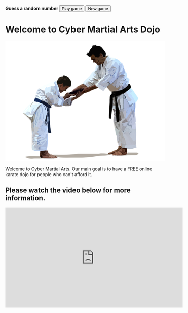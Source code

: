 <html>
<head>
<title> JS guessing game </title>
<script type="text/javascript">
var ranNum;
function playGame ( ) {
  var answer;
  var fnd = false;
  var cnt = 10;
  while ((cnt > 0) && (fnd == false)) {
    answer = prompt("Guess a number between 1 and 50!");
    if (answer > ranNum) { alert("Guess lower!"); }
    if (answer < ranNum) { alert("Guess higher!!"); }
    if (answer == ranNum) { alert("Correct!"); fnd = true; }
    cnt--;
  }
  if (!fnd) { alert('Too bad, you lose ... The number was '+ranNum); }
  return fnd;
}
function generateRandomNumber() {
  ranNum = Math.floor(Math.random()*50)+1;
}
window.onload = function() { generateRandomNumber(); }
</script>
</head>
<body>
<strong> Guess a random number </strong>
<input type="button" value="Play game" onclick="playGame()"> 
<input type="button" value="New game" onclick="generateRandomNumber()"> 
</body>
</html>
<body>
<h1> Welcome to Cyber Martial Arts Dojo </h1>
  
  <img src="CyberKarateDojo.PNG">

<p> Welcome to Cyber Martial Arts. Our main goal is to have a <Bold> FREE </Bold> online karate dojo for people who can't afford it. </p>

<h2> Please watch the video below for more information. </h2> 

<iframe width="560" height="315" src="https://www.youtube.com/embed/JidnqqwSkK8" frameborder="0" allow="accelerometer; autoplay; encrypted-media; gyroscope; picture-in-picture" allowfullscreen></iframe>

<script type="text/javascript" src="//downloads.mailchimp.com/js/signup-forms/popup/unique-methods/embed.js" data-dojo-config="usePlainJson: true, isDebug: false"></script><script type="text/javascript">window.dojoRequire(["mojo/signup-forms/Loader"], function(L) { L.start({"baseUrl":"mc.us7.list-manage.com","uuid":"208c9cc9c169789616ad68872","lid":"2561fe75da","uniqueMethods":true}) })</script>
<script>(function(t,e,s,n){var o,a,c;t.SMCX=t.SMCX||[],e.getElementById(n)||(o=e.getElementsByTagName(s),a=o[o.length-1],c=e.createElement(s),c.type="text/javascript",c.async=!0,c.id=n,c.src=["https:"===location.protocol?"https://":"http://","widget.surveymonkey.com/collect/website/js/tRaiETqnLgj758hTBazgdxH9NlI1a7W911VCIbYgCRUIX_2Bkt5hcyBomZhqLmFhhJ.js"].join(""),a.parentNode.insertBefore(c,a))})(window,document,"script","smcx-sdk");</script>


  </body>
  
  
  
    

